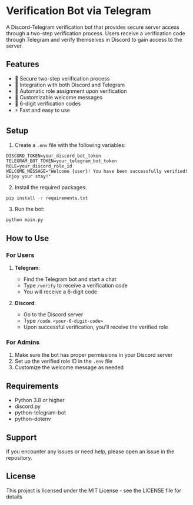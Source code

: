 # Verification Bot via Telegram

A Discord-Telegram verification bot that provides secure server access through a two-step verification process. Users receive a verification code through Telegram and verify themselves in Discord to gain access to the server.

## Features

- 🔐 Secure two-step verification process
- 🤖 Integration with both Discord and Telegram
- 🎯 Automatic role assignment upon verification
- 📝 Customizable welcome messages
- 🔢 6-digit verification codes
- ⚡ Fast and easy to use

## Setup

1. Create a `.env` file with the following variables:
```env
DISCORD_TOKEN=your_discord_bot_token
TELEGRAM_BOT_TOKEN=your_telegram_bot_token
ROLE=your_discord_role_id
WELCOME_MESSAGE="Welcome {user}! You have been successfully verified! Enjoy your stay!"
```

2. Install the required packages:
```bash
pip install -r requirements.txt
```

3. Run the bot:
```bash
python main.py
```

## How to Use

### For Users
1. **Telegram**: 
   - Find the Telegram bot and start a chat
   - Type `/verify` to receive a verification code
   - You will receive a 6-digit code

2. **Discord**:
   - Go to the Discord server
   - Type `/code <your-6-digit-code>`
   - Upon successful verification, you'll receive the verified role

### For Admins
1. Make sure the bot has proper permissions in your Discord server
2. Set up the verified role ID in the `.env` file
3. Customize the welcome message as needed

## Requirements
- Python 3.8 or higher
- discord.py
- python-telegram-bot
- python-dotenv

## Support
If you encounter any issues or need help, please open an issue in the repository.

## License
This project is licensed under the MIT License - see the LICENSE file for details